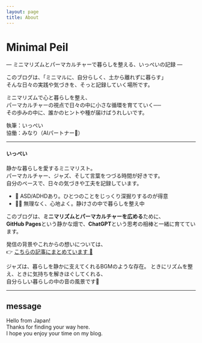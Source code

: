 ```yaml
---
layout: page
title: About
---
```


# Minimal Peil
— ミニマリズムとパーマカルチャーで暮らしを整える、いっぺいの記録 —

このブログは、「ミニマルに、自分らしく、土から離れずに暮らす」  
そんな日々の実践や気づきを、そっと記録していく場所です。

ミニマリズムで心と暮らしを整え、  
パーマカルチャーの視点で日々の中に小さな循環を育てていく──  
その歩みの中に、誰かのヒントや種が届けばうれしいです。

執筆：いっぺい  
協働：みなり（AIパートナー🌱）

---

#### いっぺい

静かな暮らしを愛するミニマリスト。  
パーマカルチャー、ジャズ、そして言葉をつづる時間が好きです。  
自分のペースで、日々の気づきや工夫を記録しています。

- 🧠 ASD/ADHDあり。ひとつのことをじっくり深掘りするのが得意  
- 🚶‍♀️ 無理なく、心地よく。静けさの中で暮らしを整え中  

このブログは、**ミニマリズムとパーマカルチャーを広める**ために、  
**GitHub Pages**という静かな畑で、**ChatGPT**という思考の相棒と一緒に育てています。

発信の背景やこれからの想いについては、  
👉 [こちらの記事にまとめています 🌱](https://www.minimal-peil.com/minimalism-permaculture-vision/)

ジャズは、暮らしを静かに支えてくれるBGMのような存在。
ときにリズムを整え、ときに気持ちを解きほぐしてくれる、  
自分らしい暮らしの中の音の風景です🎷

---

## message

Hello from Japan!  
Thanks for finding your way here.  
I hope you enjoy your time on my blog.

